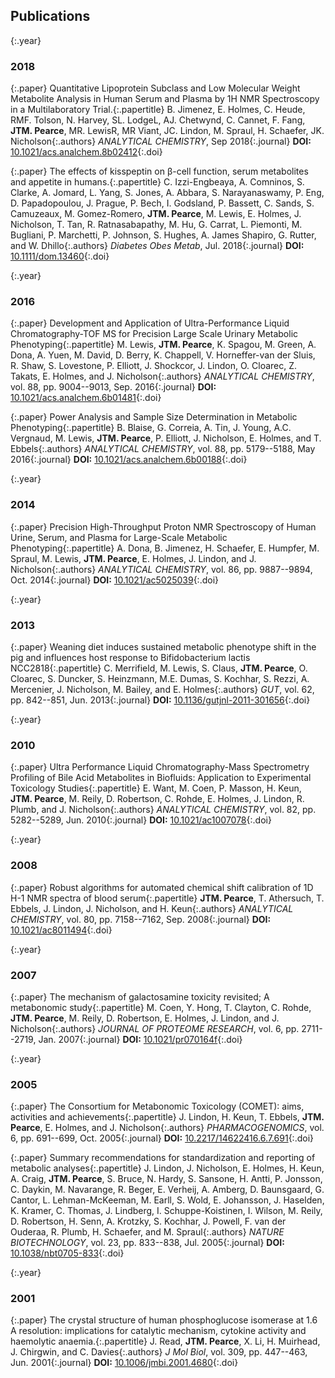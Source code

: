 ## Publications

{:.year}
### 2018

{:.paper}
<span>Quantitative Lipoprotein Subclass and Low Molecular Weight Metabolite Analysis in Human Serum and Plasma by 1H NMR Spectroscopy in a Multilaboratory Trial.</span>{:.papertitle}
<span>B. Jimenez, E. Holmes, C. Heude, RMF. Tolson, N. Harvey, SL. LodgeL, AJ. Chetwynd, C. Cannet, F. Fang, **JTM. Pearce**, MR. LewisR, MR Viant, JC. Lindon, M. Spraul, H. Schaefer, JK. Nicholson</span>{:.authors}
<span>_ANALYTICAL CHEMISTRY_, Sep 2018</span>{:.journal}
<span>**DOI:** [10.1021/acs.analchem.8b02412](https://dx.doi.org/10.1021/acs.analchem.8b02412)</span>{:.doi}

{:.paper}
<span>The effects of kisspeptin on β-cell function, serum metabolites and appetite in humans.</span>{:.papertitle}
<span>C. Izzi-Engbeaya, A. Comninos, S. Clarke, A. Jomard, L. Yang, S. Jones, A. Abbara, S. Narayanaswamy, P. Eng, D. Papadopoulou, J. Prague, P. Bech, I. Godsland, P. Bassett, C. Sands, S. Camuzeaux, M. Gomez-Romero, **JTM. Pearce**, M. Lewis, E. Holmes, J. Nicholson, T. Tan, R. Ratnasabapathy, M. Hu, G. Carrat, L. Piemonti, M. Bugliani, P. Marchetti, P. Johnson, S. Hughes, A. James Shapiro, G. Rutter, and W. Dhillo</span>{:.authors}
<span>_Diabetes Obes Metab_, Jul. 2018</span>{:.journal}
<span>**DOI:** [10.1111/dom.13460](https://dx.doi.org/10.1111/dom.13460)</span>{:.doi}

{:.year}
### 2016

{:.paper}
<span>Development and Application of Ultra-Performance Liquid Chromatography-TOF MS for Precision Large Scale Urinary Metabolic Phenotyping</span>{:.papertitle}
<span>M. Lewis, **JTM. Pearce**, K. Spagou, M. Green, A. Dona, A. Yuen, M. David, D. Berry, K. Chappell, V. Horneffer-van der Sluis, R. Shaw, S. Lovestone, P. Elliott, J. Shockcor, J. Lindon, O. Cloarec, Z. Takats, E. Holmes, and J. Nicholson</span>{:.authors}
<span>_ANALYTICAL CHEMISTRY_, vol. 88, pp. 9004--9013, Sep. 2016</span>{:.journal}
<span>**DOI:** [10.1021/acs.analchem.6b01481](https://dx.doi.org/10.1021/acs.analchem.6b01481)</span>{:.doi}

{:.paper}
<span>Power Analysis and Sample Size Determination in Metabolic Phenotyping</span>{:.papertitle}
<span>B. Blaise, G. Correia, A. Tin, J. Young, A.C. Vergnaud, M. Lewis, **JTM. Pearce**, P. Elliott, J. Nicholson, E. Holmes, and T. Ebbels</span>{:.authors}
<span>_ANALYTICAL CHEMISTRY_, vol. 88, pp. 5179--5188, May 2016</span>{:.journal}
<span>**DOI:** [10.1021/acs.analchem.6b00188](https://dx.doi.org/10.1021/acs.analchem.6b00188)</span>{:.doi}

{:.year}
### 2014

{:.paper}
<span>Precision High-Throughput Proton NMR Spectroscopy of Human Urine, Serum, and Plasma for Large-Scale Metabolic Phenotyping</span>{:.papertitle}
<span>A. Dona, B. Jimenez, H. Schaefer, E. Humpfer, M. Spraul, M. Lewis, **JTM. Pearce**, E. Holmes, J. Lindon, and J. Nicholson</span>{:.authors}
<span>_ANALYTICAL CHEMISTRY_, vol. 86, pp. 9887--9894, Oct. 2014</span>{:.journal}
<span>**DOI:** [10.1021/ac5025039](https://dx.doi.org/10.1021/ac5025039)</span>{:.doi}

{:.year}
### 2013

{:.paper}
<span>Weaning diet induces sustained metabolic phenotype shift in the pig and influences host response to Bifidobacterium lactis NCC2818</span>{:.papertitle}
<span>C. Merrifield, M. Lewis, S. Claus, **JTM. Pearce**, O. Cloarec, S. Duncker, S. Heinzmann, M.E. Dumas, S. Kochhar, S. Rezzi, A. Mercenier, J. Nicholson, M. Bailey, and E. Holmes</span>{:.authors}
<span>_GUT_, vol. 62, pp. 842--851, Jun. 2013</span>{:.journal}
<span>**DOI:** [10.1136/gutjnl-2011-301656](https://dx.doi.org/10.1136/gutjnl-2011-301656)</span>{:.doi}

{:.year}
### 2010

{:.paper}
<span>Ultra Performance Liquid Chromatography-Mass Spectrometry Profiling of Bile Acid Metabolites in Biofluids: Application to Experimental Toxicology Studies</span>{:.papertitle}
<span>E. Want, M. Coen, P. Masson, H. Keun, **JTM. Pearce**, M. Reily, D. Robertson, C. Rohde, E. Holmes, J. Lindon, R. Plumb, and J. Nicholson</span>{:.authors}
<span>_ANALYTICAL CHEMISTRY_, vol. 82, pp. 5282--5289, Jun. 2010</span>{:.journal}
<span>**DOI:** [10.1021/ac1007078](https://dx.doi.org/10.1021/ac1007078)</span>{:.doi}

{:.year}
### 2008

{:.paper}
<span>Robust algorithms for automated chemical shift calibration of 1D H-1 NMR spectra of blood serum</span>{:.papertitle}
<span>**JTM. Pearce**, T. Athersuch, T. Ebbels, J. Lindon, J. Nicholson, and H. Keun</span>{:.authors}
<span>_ANALYTICAL CHEMISTRY_, vol. 80, pp. 7158--7162, Sep. 2008</span>{:.journal}
<span>**DOI:** [10.1021/ac8011494](https://dx.doi.org/10.1021/ac8011494)</span>{:.doi}

{:.year}
### 2007

{:.paper}
<span>The mechanism of galactosamine toxicity revisited; A metabonomic study</span>{:.papertitle}
<span>M. Coen, Y. Hong, T. Clayton, C. Rohde, **JTM. Pearce**, M. Reily, D. Robertson, E. Holmes, J. Lindon, and J. Nicholson</span>{:.authors}
<span>_JOURNAL OF PROTEOME RESEARCH_, vol. 6, pp. 2711--2719, Jan. 2007</span>{:.journal}
<span>**DOI:** [10.1021/pr070164f](https://dx.doi.org/10.1021/pr070164f)</span>{:.doi}

{:.year}
### 2005

{:.paper}
<span>The Consortium for Metabonomic Toxicology (COMET): aims, activities and achievements</span>{:.papertitle}
<span>J. Lindon, H. Keun, T. Ebbels, **JTM. Pearce**, E. Holmes, and J. Nicholson</span>{:.authors}
<span>_PHARMACOGENOMICS_, vol. 6, pp. 691--699, Oct. 2005</span>{:.journal}
<span>**DOI:** [10.2217/14622416.6.7.691](https://dx.doi.org/10.2217/14622416.6.7.691)</span>{:.doi}

{:.paper}
<span>Summary recommendations for standardization and reporting of metabolic analyses</span>{:.papertitle}
<span>J. Lindon, J. Nicholson, E. Holmes, H. Keun, A. Craig, **JTM. Pearce**, S. Bruce, N. Hardy, S. Sansone, H. Antti, P. Jonsson, C. Daykin, M. Navarange, R. Beger, E. Verheij, A. Amberg, D. Baunsgaard, G. Cantor, L. Lehman-McKeeman, M. Earll, S. Wold, E. Johansson, J. Haselden, K. Kramer, C. Thomas, J. Lindberg, I. Schuppe-Koistinen, I. Wilson, M. Reily, D. Robertson, H. Senn, A. Krotzky, S. Kochhar, J. Powell, F. van der Ouderaa, R. Plumb, H. Schaefer, and M. Spraul</span>{:.authors}
<span>_NATURE BIOTECHNOLOGY_, vol. 23, pp. 833--838, Jul. 2005</span>{:.journal}
<span>**DOI:** [10.1038/nbt0705-833](https://dx.doi.org/10.1038/nbt0705-833)</span>{:.doi}

{:.year}
### 2001

{:.paper}
<span>The crystal structure of human phosphoglucose isomerase at 1.6 A resolution: implications for catalytic mechanism, cytokine activity and haemolytic anaemia.</span>{:.papertitle}
<span>J. Read, **JTM. Pearce**, X. Li, H. Muirhead, J. Chirgwin, and C. Davies</span>{:.authors}
<span>_J Mol Biol_, vol. 309, pp. 447--463, Jun. 2001</span>{:.journal}
<span>**DOI:** [10.1006/jmbi.2001.4680](https://dx.doi.org/10.1006/jmbi.2001.4680)</span>{:.doi}
